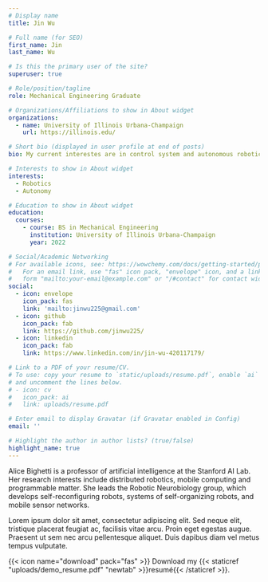 ```yaml
---
# Display name
title: Jin Wu

# Full name (for SEO)
first_name: Jin
last_name: Wu

# Is this the primary user of the site?
superuser: true

# Role/position/tagline
role: Mechanical Engineering Graduate

# Organizations/Affiliations to show in About widget
organizations:
  - name: University of Illinois Urbana-Champaign
    url: https://illinois.edu/

# Short bio (displayed in user profile at end of posts)
bio: My current interestes are in control system and autonomous robotics system.

# Interests to show in About widget
interests:
  - Robotics
  - Autonomy

# Education to show in About widget
education:
  courses:
    - course: BS in Mechanical Engineering
      institution: University of Illinois Urbana-Champaign
      year: 2022

# Social/Academic Networking
# For available icons, see: https://wowchemy.com/docs/getting-started/page-builder/#icons
#   For an email link, use "fas" icon pack, "envelope" icon, and a link in the
#   form "mailto:your-email@example.com" or "/#contact" for contact widget.
social:
  - icon: envelope
    icon_pack: fas
    link: 'mailto:jinwu225@gmail.com'
  - icon: github
    icon_pack: fab
    link: https://github.com/jinwu225/
  - icon: linkedin
    icon_pack: fab
    link: https://www.linkedin.com/in/jin-wu-420117179/

# Link to a PDF of your resume/CV.
# To use: copy your resume to `static/uploads/resume.pdf`, enable `ai` icons in `params.yaml`,
# and uncomment the lines below.
# - icon: cv
#   icon_pack: ai
#   link: uploads/resume.pdf

# Enter email to display Gravatar (if Gravatar enabled in Config)
email: ''

# Highlight the author in author lists? (true/false)
highlight_name: true
---
```


Alice Bighetti is a professor of artificial intelligence at the Stanford AI Lab. Her research interests include distributed robotics, mobile computing and programmable matter. She leads the Robotic Neurobiology group, which develops self-reconfiguring robots, systems of self-organizing robots, and mobile sensor networks.

Lorem ipsum dolor sit amet, consectetur adipiscing elit. Sed neque elit, tristique placerat feugiat ac, facilisis vitae arcu. Proin eget egestas augue. Praesent ut sem nec arcu pellentesque aliquet. Duis dapibus diam vel metus tempus vulputate.

{{< icon name="download" pack="fas" >}} Download my {{< staticref "uploads/demo_resume.pdf" "newtab" >}}resumé{{< /staticref >}}.
